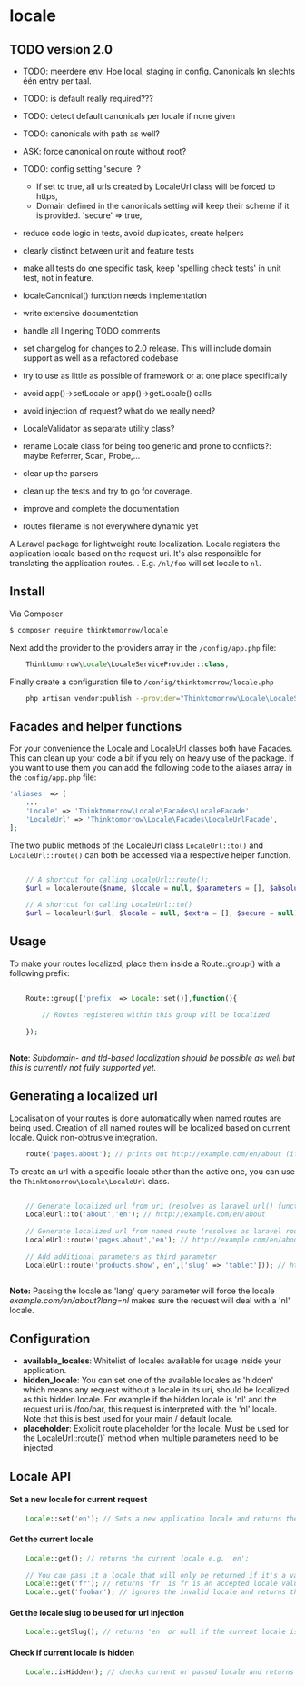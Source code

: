 # locale

## TODO version 2.0

- TODO: meerdere env. Hoe local, staging in config. Canonicals kn slechts één entry per taal.
- TODO: is default really required???
- TODO: detect default canonicals per locale if none given
- TODO: canonicals with path as well?
- ASK: force canonical on route without root?
- TODO: config setting 'secure' ? 
     * If set to true, all urls created by LocaleUrl class will be forced to https,
     * Domain defined in the canonicals setting will keep their scheme if it is provided.
    'secure' => true,

- reduce code logic in tests, avoid duplicates, create helpers
- clearly distinct between unit and feature tests
- make all tests do one specific task, keep 'spelling check tests' in unit test, not in feature.
- localeCanonical() function needs implementation
- write extensive documentation
- handle all lingering TODO comments
- set changelog for changes to 2.0 release. This will include domain support as well as a refactored codebase
- try to use as little as possible of framework or at one place specifically
- avoid app()->setLocale or app()->getLocale() calls
- avoid injection of request? what do we really need?
- LocaleValidator as separate utility class?
- rename Locale class for being too generic and prone to conflicts?: maybe Referrer, Scan, Probe,...
- clear up the parsers
- clean up the tests and try to go for coverage.
- improve and complete the documentation
- routes filename is not everywhere dynamic yet


A Laravel package for lightweight route localization. Locale registers the application locale based on the request uri.
It's also responsible for translating the application routes.
. 
E.g. `/nl/foo` will set locale to `nl`. 

## Install

Via Composer

``` bash
$ composer require thinktomorrow/locale
```

Next add the provider to the providers array in the `/config/app.php` file:

``` php
    Thinktomorrow\Locale\LocaleServiceProvider::class,
```

Finally create a configuration file to `/config/thinktomorrow/locale.php`

``` bash
    php artisan vendor:publish --provider="Thinktomorrow\Locale\LocaleServiceProvider"
```

## Facades and helper functions

For your convenience the Locale and LocaleUrl classes both have Facades. This can clean up your code a bit if you rely on heavy use of the package.
If you want to use them you can add the following code to the aliases array in the `config/app.php` file:

``` php
'aliases' => [
    ...
    'Locale' => 'Thinktomorrow\Locale\Facades\LocaleFacade',
    'LocaleUrl' => 'Thinktomorrow\Locale\Facades\LocaleUrlFacade',
];
```

The two public methods of the LocaleUrl class `LocaleUrl::to()` and `LocaleUrl::route()` can both be 
accessed via a respective helper function.

``` php

    // A shortcut for calling LocaleUrl::route();
    $url = localeroute($name, $locale = null, $parameters = [], $absolute = true);
    
    // A shortcut for calling LocaleUrl::to()
    $url = localeurl($url, $locale = null, $extra = [], $secure = null);

```


## Usage

To make your routes localized, place them inside a Route::group() with a following prefix:

``` php
    
    Route::group(['prefix' => Locale::set()],function(){
        
        // Routes registered within this group will be localized
        
    });
    
```
**Note**: *Subdomain- and tld-based localization should be possible as well but this is currently not fully supported yet.*

## Generating a localized url

Localisation of your routes is done automatically when <a href="https://laravel.com/docs/5.2/routing#named-routes" target="_blank">named routes</a> are being used. 
Creation of all named routes will be localized based on current locale. Quick non-obtrusive integration. 

``` php
    route('pages.about'); // prints out http://example.com/en/about (if en is the active locale)
```

To create an url with a specific locale other than the active one, you can use the `Thinktomorrow\Locale\LocaleUrl` class.

``` php
    
    // Generate localized url from uri (resolves as laravel url() function)
    LocaleUrl::to('about','en'); // http://example.com/en/about
    
    // Generate localized url from named route (resolves as laravel route() function)
    LocaleUrl::route('pages.about','en'); // http://example.com/en/about  
    
    // Add additional parameters as third parameter
    LocaleUrl::route('products.show','en',['slug' => 'tablet'])); // http://example/en/products/tablet
    
```

**Note:** Passing the locale as 'lang' query parameter will force the locale 
*example.com/en/about?lang=nl* makes sure the request will deal with a 'nl' locale.

## Configuration
- **available_locales**: Whitelist of locales available for usage inside your application. 
- **hidden_locale**: You can set one of the available locales as 'hidden' which means any request without a locale in its uri, should be localized as this hidden locale.
For example if the hidden locale is 'nl' and the request uri is /foo/bar, this request is interpreted with the 'nl' locale. 
Note that this is best used for your main / default locale.
- **placeholder**: Explicit route placeholder for the locale. Must be used for the LocaleUrl::route()` method when multiple parameters need to be injected.

## Locale API

#### Set a new locale for current request
``` php
    Locale::set('en'); // Sets a new application locale and returns the locale slug
```

#### Get the current locale
``` php
    Locale::get(); // returns the current locale e.g. 'en';
    
    // You can pass it a locale that will only be returned if it's a valid locale
    Locale::get('fr'); // returns 'fr' is fr is an accepted locale value
    Locale::get('foobar'); // ignores the invalid locale and returns the default locale
```

#### Get the locale slug to be used for url injection
``` php
    Locale::getSlug(); // returns 'en' or null if the current locale is set to be hidden
```

#### Check if current locale is hidden
``` php
    Locale::isHidden(); // checks current or passed locale and returns boolean
```
